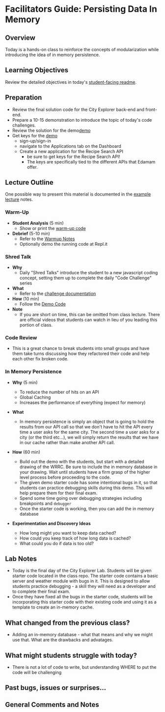 # Facilitators Guide: Persisting Data In Memory

## Overview

Today is a hands-on class to reinforce the concepts of modularization while introducing the idea of in memory persistence.

## Learning Objectives

Review the detailed objectives in today's [student-facing readme](../README.md).

## Preparation

- Review the final solution code for the City Explorer back-end and front-end.
- Prepare a 10-15 demonstration to introduce the topic of today's code challenges.
- Review the solution for the demo[demo](../demo/)
- Get keys for the [demo](https://developer.edamam.com/edamam-docs-recipe-api)
  - sign-up/sign-in
  - navigate to the Applications tab on the Dashboard
  - Create a new application for the Recipe Search API
    - be sure to get keys for the Recipe Search API!
    - The keys are specifically tied to the different APIs that Edamam offer.

## Lecture Outline

One possible way to present this material is documented in the [example lecture](./LECTURE-EXAMPLE.md) notes.

### Warm-Up

- **Student Analysis** (5 min)
  - Show or print the [warm-up code](../warm-up/warm-up.md)
- **Debrief** (5-10 min)
  - Refer to the [Warmup Notes](../warm-up/NOTES.md)
  - Optionally demo the running code at Repl.it

### Shred Talk

- **Why**
  - Daily "Shred Talks" introduce the student to a new javascript coding concept, setting them up to complete the daily "Code Challenge" series
- **What**
  - Refer to the [challenge documentation](../challenges/README.md)
- **How** (10 min)
  - Follow the [Demo Code](../challenges/DEMO.md)
- **Note**
  - If you are short on time, this can be omitted from class lecture. There are official videos that students can watch in lieu of you leading this portion of class.

### Code Review

- This is a great chance to break students into small groups and have them take turns discussing how they refactored their code and help each other fix broken code.

### In Memory Persistence

- **Why** (5 min)
  - To reduce the number of hits on an API
  - Global Caching
  - Increases the performance of everything (expect for memory)

- **What**
  - In memory persistence is simply an object that is going to hold the results from our API call so that we don't have to hit the API every time a user asks for the same city. The second time a user asks for a city (or the third etc...), we will simply return the results that we have in our cache rather than make another API call.

- **How** (60 min)
  - Build out the demo with the students, but start with a detailed drawing of the WRRC. Be sure to include the in memory database in your drawing. Wait until students have a firm grasp of the higher level process before proceeding to the code.
  - The given demo starter code has some intentional bugs in it, so that students can practice debugging skills during this demo. This will help prepare them for their final exam.
  - Spend some time going over debugging strategies including breakpoints and `debugger`
  - Once the starter code is working, then you can add the in memory database

- **Experimentation and Discovery Ideas**
  - How long might you want to keep data cached?
  - How could you keep track of how long data is cached?
  - What could you do if data is too old?

## Lab Notes

- Today is the final day of the City Explorer Lab. Students will be given starter code located in the class repo. The starter code contains a basic server and weather module with bugs in it. This is designed to allow students practice debugging - a skill they will need as a developer and to complete their final exam.
- Once they have fixed all the bugs in the starter code, students will be incorporating this starter code with their existing code and using it as a template to create an in-memory cache.

## What changed from the previous class?

- Adding an in-memory database - what that means and why we might use that. What are the drawbacks and advatages.

## What might students struggle with today?

- There is not a lot of code to write, but understanding WHERE to put the code will be challenging

## Past bugs, issues or surprises...

## General Comments and Notes
